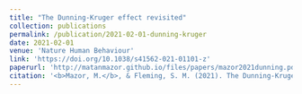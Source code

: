 ```yaml
---
title: "The Dunning-Kruger effect revisited"
collection: publications
permalink: /publication/2021-02-01-dunning-kruger
date: 2021-02-01
venue: 'Nature Human Behaviour'
link: 'https://doi.org/10.1038/s41562-021-01101-z'
paperurl: 'http://matanmazor.github.io/files/papers/mazor2021dunning.pdf'
citation: '<b>Mazor, M.</b>, & Fleming, S. M. (2021). The Dunning-Kruger effect revisited. <i>Nature Human Behaviour</i>, 5(6), 677-678.'
---
```

